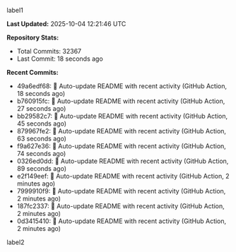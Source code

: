 
label1 
<!-- ACTIVITY_START -->
**Last Updated:** 2025-10-04 12:21:46 UTC

**Repository Stats:**
- Total Commits: 32367
- Last Commit: 18 seconds ago

**Recent Commits:**
- 49a6edf68: 🤖 Auto-update README with recent activity (GitHub Action, 18 seconds ago)
- b760915fc: 🤖 Auto-update README with recent activity (GitHub Action, 27 seconds ago)
- bb29582c7: 🤖 Auto-update README with recent activity (GitHub Action, 45 seconds ago)
- 879967fe2: 🤖 Auto-update README with recent activity (GitHub Action, 63 seconds ago)
- f9a627e36: 🤖 Auto-update README with recent activity (GitHub Action, 74 seconds ago)
- 0326ed0dd: 🤖 Auto-update README with recent activity (GitHub Action, 89 seconds ago)
- e2f149eef: 🤖 Auto-update README with recent activity (GitHub Action, 2 minutes ago)
- 7999910f9: 🤖 Auto-update README with recent activity (GitHub Action, 2 minutes ago)
- 187fc2337: 🤖 Auto-update README with recent activity (GitHub Action, 2 minutes ago)
- 0d3415410: 🤖 Auto-update README with recent activity (GitHub Action, 2 minutes ago)
<!-- ACTIVITY_END -->

label2
